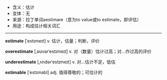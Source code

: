 - <span class="definition">含义：估计</span>
- <span class="definition">变体：无</span>
- <span class="definition">来源：拉丁单词aestimare（意为to value或to estimate，即评估）</span>
- <span class="definition">用途：构成估计相关词汇</span>

---

<span class="vocabulary">**estimate**</span> [ˈestɪmeɪt] v. 估计，估量；判断，评价

<span class="vocabulary">**overestimate**</span> [ˌəʊvərˈestɪmeɪt] v. 对（数量）估计过高；对…作过高的评价

<span class="vocabulary">**underestimate**</span> [ˌʌndərˈestɪmeɪt] v. 对…估计不足，低估

<span class="vocabulary">**estimable**</span> [ˈestɪməbl] adj. 值得尊敬的；可估计的

